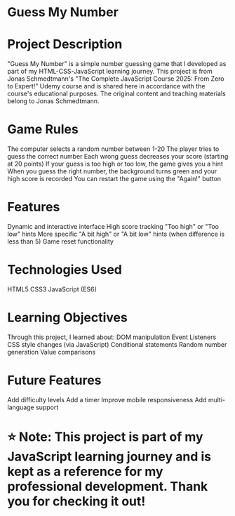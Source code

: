 # Guess My Number

# Project Description
"Guess My Number" is a simple number guessing game that I developed as part of my HTML-CSS-JavaScript learning journey. This project is from Jonas Schmedtmann's "The Complete JavaScript Course 2025: From Zero to Expert!" Udemy course and is shared here in accordance with the course's educational purposes. The original content and teaching materials belong to Jonas Schmedtmann.

# Game Rules
The computer selects a random number between 1-20
The player tries to guess the correct number
Each wrong guess decreases your score (starting at 20 points)
If your guess is too high or too low, the game gives you a hint
When you guess the right number, the background turns green and your high score is recorded
You can restart the game using the "Again!" button

# Features
Dynamic and interactive interface
High score tracking
"Too high" or "Too low" hints
More specific "A bit high" or "A bit low" hints (when difference is less than 5)
Game reset functionality

# Technologies Used
HTML5
CSS3
JavaScript (ES6)

# Learning Objectives
Through this project, I learned about:
DOM manipulation
Event Listeners
CSS style changes (via JavaScript)
Conditional statements
Random number generation
Value comparisons

# Future Features
 Add difficulty levels
 Add a timer
 Improve mobile responsiveness
 Add multi-language support


# ⭐ Note: This project is part of my JavaScript learning journey and is kept as a reference for my professional development. Thank you for checking it out!
